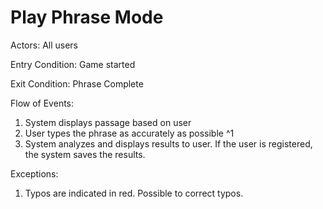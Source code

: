 # Play Phrase Mode

Actors: All users

Entry Condition: Game started

Exit Condition: Phrase Complete

Flow of Events:

1. System displays passage based on user
2. User types the phrase as accurately as possible ^1
3. System analyzes and displays results to user. If the user is registered, the system saves the results.

Exceptions:
1. Typos are indicated in red. Possible to correct typos.
